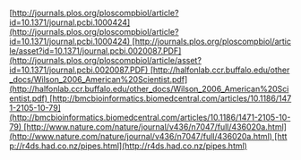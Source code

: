 [http://journals.plos.org/ploscompbiol/article?id=10.1371/journal.pcbi.1000424](http://journals.plos.org/ploscompbiol/article?id=10.1371/journal.pcbi.1000424) [http://journals.plos.org/ploscompbiol/article/asset?id=10.1371/journal.pcbi.0020087.PDF](http://journals.plos.org/ploscompbiol/article/asset?id=10.1371/journal.pcbi.0020087.PDF) [http://halfonlab.ccr.buffalo.edu/other_docs/Wilson_2006_American%20Scientist.pdf](http://halfonlab.ccr.buffalo.edu/other_docs/Wilson_2006_American%20Scientist.pdf) [http://bmcbioinformatics.biomedcentral.com/articles/10.1186/1471-2105-10-79](http://bmcbioinformatics.biomedcentral.com/articles/10.1186/1471-2105-10-79) [http://www.nature.com/nature/journal/v436/n7047/full/436020a.html](http://www.nature.com/nature/journal/v436/n7047/full/436020a.html) [http://r4ds.had.co.nz/pipes.html](http://r4ds.had.co.nz/pipes.html)